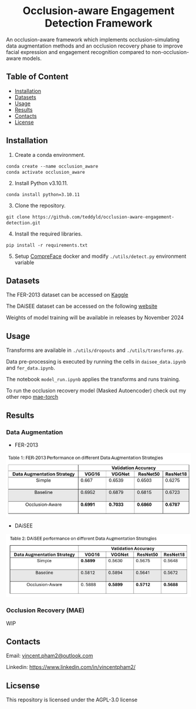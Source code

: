 # <div align="center">Occlusion-aware Engagement Detection Framework</div>

An occlusion-aware framework which implements occlusion-simulating data augmentation methods and an occlusion recovery phase to improve facial expression and engagement recognition compared to non-occlusion-aware models.

## Table of Content

- [Installation](#installation)
- [Datasets](#datasets)
- [Usage](#usage)
- [Results](#results)
- [Contacts](#contacts)
- [License](#license)

## <a id="installation">Installation</a>

1. Create a conda environment.

```
conda create --name occlusion_aware
conda activate occlusion_aware
```

2. Install Python v3.10.11.

```
conda install python=3.10.11
```

3. Clone the repository.

```
git clone https://github.com/teddyld/occlusion-aware-engagement-detection.git
```

4. Install the required libraries.

```
pip install -r requirements.txt
```

5. Setup [CompreFace](https://github.com/exadel-inc/CompreFace) docker and modify `./utils/detect.py` environment variable

## <a id="datasets">Datasets</a>

The FER-2013 dataset can be accessed on [Kaggle](https://www.kaggle.com/datasets/msambare/fer2013)

The DAiSEE dataset can be accessed on the following [website](https://people.iith.ac.in/vineethnb/resources/daisee/index.html)

Weights of model training will be available in releases by November 2024

## <a id="usage">Usage</a>

Transforms are available in `./utils/dropouts` and `./utils/transforms.py`.

Data pre-processing is executed by running the cells in `daisee_data.ipynb` and `fer_data.ipynb`.

The notebook `model_run.ipynb` applies the transforms and runs training.

To run the occlusion recovery model (Masked Autoencoder) check out my other repo [mae-torch](https://github.com/teddyld/mae-torch)

## <a id="results">Results</a>

### Data Augmentation

- FER-2013

![fer.png](./images/fer_performance.JPG)

- DAiSEE

![fer.png](./images/daisee_performance.JPG)

### Occlusion Recovery (MAE)

WIP

## <a id="contacts">Contacts</a>

Email: vincent.pham2@outlook.com

Linkedin: https://www.linkedin.com/in/vincentpham2/

## <a id="license">Licsense</a>

This repository is licensed under the AGPL-3.0 license
